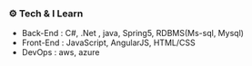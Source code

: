 

### ⚙ Tech & I Learn
- Back-End :  C#, .Net , java, Spring5,  RDBMS(Ms-sql, Mysql)
- Front-End : JavaScript, AngularJS, HTML/CSS
- DevOps : aws, azure
